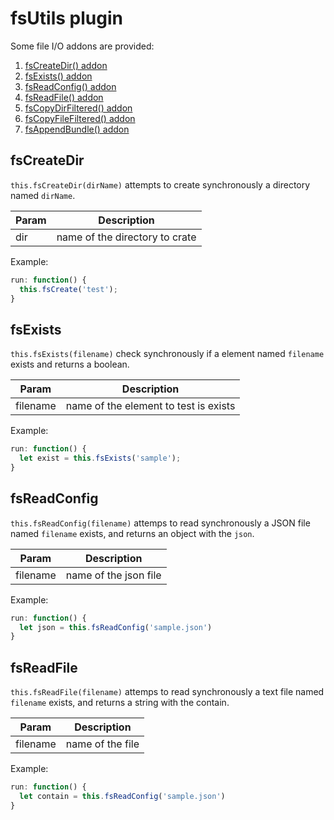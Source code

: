 # fsUtils plugin

Some file I/O addons are provided:

1. [fsCreateDir() addon](#fsCreateDir)
1. [fsExists() addon](#fsExists)
1. [fsReadConfig() addon](#fsReadConfig)
1. [fsReadFile() addon](#fsReadFile)
1. [fsCopyDirFiltered() addon](#fsCopyDirFiltered)
1. [fsCopyFileFiltered() addon](#fsCopyFileFiltered)
1. [fsAppendBundle() addon](#fsAppendBundle)

## <a name="fsCreateDir"></a>fsCreateDir

`this.fsCreateDir(dirName)` attempts to create synchronously a directory named `dirName`.

| Param | Description |
| --- | --- |
| dir | name of the directory to crate |

Example:

```javascript
run: function() {
  this.fsCreate('test');
}
```

## <a name="fsExists"></a>fsExists

`this.fsExists(filename)` check synchronously if a element named `filename` exists and returns a boolean.

| Param | Description |
| --- | --- |
| filename | name of the element to test is exists |

Example:

```javascript
run: function() {
  let exist = this.fsExists('sample');
}
```

## <a name="fsReadConfig"></a>fsReadConfig

`this.fsReadConfig(filename)` attemps to read synchronously a JSON file named `filename` exists, and returns an object with the `json`.

| Param | Description |
| --- | --- |
| filename | name of the json file |

Example:

```javascript
run: function() {
  let json = this.fsReadConfig('sample.json')
}
```

## <a name="fsReadFile"></a>fsReadFile

`this.fsReadFile(filename)` attemps to read synchronously a text file named `filename` exists, and returns a string with the contain.

| Param | Description |
| --- | --- |
| filename | name of the file |

Example:

```javascript
run: function() {
  let contain = this.fsReadConfig('sample.json')
}
```


